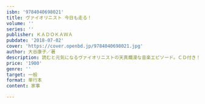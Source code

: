 ```yaml
---
isbn: '9784040698021'
title: ヴァイオリニスト 今日も走る！
volume: ''
series: ''
publisher: ＫＡＤＯＫＡＷＡ
pubdate: '2018-07-02'
cover: 'https://cover.openbd.jp/9784040698021.jpg'
author: 大谷康子／著
description: 読むと元気になるヴァイオリニストの天真爛漫な音楽エピソード。ＣＤ付き！
price: '1900'
genre: ''
target: 一般
format: 単行本
content: 家事

---
```

